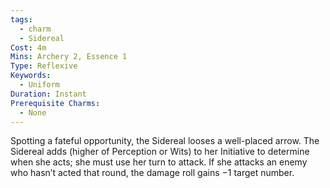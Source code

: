 ```yaml
---
tags:
  - charm
  - Sidereal
Cost: 4m
Mins: Archery 2, Essence 1
Type: Reflexive
Keywords:
  - Uniform
Duration: Instant
Prerequisite Charms:
  - None
---
```

Spotting a fateful opportunity, the Sidereal looses a well-placed arrow. The Sidereal adds (higher of Perception or Wits) to her Initiative to determine when she acts; she must use her turn to attack. If she attacks an enemy who hasn’t acted that round, the damage roll gains −1 target number.